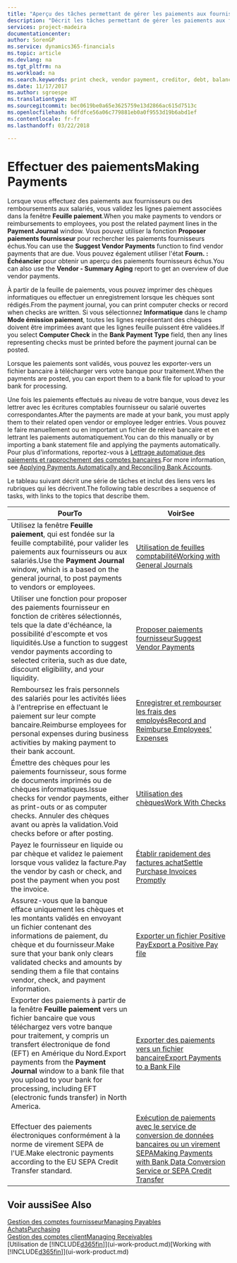 ```yaml
---
title: "Aperçu des tâches permettant de gérer les paiements aux fournisseurs| Microsoft Docs"
description: "Décrit les tâches permettant de gérer les paiements aux fournisseurs ou aux créditeurs, y compris la validation de lignes paiement et d'obtenir un aperçu du solde échu."
services: project-madeira
documentationcenter: 
author: SorenGP
ms.service: dynamics365-financials
ms.topic: article
ms.devlang: na
ms.tgt_pltfrm: na
ms.workload: na
ms.search.keywords: print check, vendor payment, creditor, debt, balance due, AP
ms.date: 11/17/2017
ms.author: sgroespe
ms.translationtype: HT
ms.sourcegitcommit: bec0619be0a65e3625759e13d2866ac615d7513c
ms.openlocfilehash: 6dfdfce56a06c779881eb0a0f9553d19b6abd1ef
ms.contentlocale: fr-fr
ms.lasthandoff: 03/22/2018

---
```

# <a name="making-payments"></a><span data-ttu-id="95470-103">Effectuer des paiements</span><span class="sxs-lookup"><span data-stu-id="95470-103">Making Payments</span></span>
<span data-ttu-id="95470-104">Lorsque vous effectuez des paiements aux fournisseurs ou des remboursements aux salariés, vous validez les lignes paiement associées dans la fenêtre **Feuille paiement**.</span><span class="sxs-lookup"><span data-stu-id="95470-104">When you make payments to vendors or reimbursements to employees, you post the related payment lines in the **Payment Journal** window.</span></span> <span data-ttu-id="95470-105">Vous pouvez utiliser la fonction **Proposer paiements fournisseur** pour rechercher les paiements fournisseurs échus.</span><span class="sxs-lookup"><span data-stu-id="95470-105">You can use the **Suggest Vendor Payments** function to find vendor payments that are due.</span></span> <span data-ttu-id="95470-106">Vous pouvez également utiliser l'état **Fourn. : Échéancier** pour obtenir un aperçu des paiements fournisseurs échus.</span><span class="sxs-lookup"><span data-stu-id="95470-106">You can also use the **Vendor - Summary Aging** report to get an overview of due vendor payments.</span></span>

<span data-ttu-id="95470-107">À partir de la feuille de paiements, vous pouvez imprimer des chèques informatiques ou effectuer un enregistrement lorsque les chèques sont rédigés.</span><span class="sxs-lookup"><span data-stu-id="95470-107">From the payment journal, you can print computer checks or record when checks are written.</span></span> <span data-ttu-id="95470-108">Si vous sélectionnez **Informatique** dans le champ **Mode émission paiement**, toutes les lignes représentant des chèques doivent être imprimées avant que les lignes feuille puissent être validées.</span><span class="sxs-lookup"><span data-stu-id="95470-108">If you select **Computer Check** in the **Bank Payment Type** field, then any lines representing checks must be printed before the payment journal can be posted.</span></span>

<span data-ttu-id="95470-109">Lorsque les paiements sont validés, vous pouvez les exporter-vers un fichier bancaire à télécharger vers votre banque pour traitement.</span><span class="sxs-lookup"><span data-stu-id="95470-109">When the payments are posted, you can export them to a bank file for upload to your bank for processing.</span></span>

<span data-ttu-id="95470-110">Une fois les paiements effectués au niveau de votre banque, vous devez les lettrer avec les écritures comptables fournisseur ou salarié ouvertes correspondantes.</span><span class="sxs-lookup"><span data-stu-id="95470-110">After the payments are made at your bank, you must apply them to their related open vendor or employee ledger entries.</span></span> <span data-ttu-id="95470-111">Vous pouvez le faire manuellement ou en important un fichier de relevé bancaire et en lettrant les paiements automatiquement.</span><span class="sxs-lookup"><span data-stu-id="95470-111">You can do this manually or by importing a bank statement file and applying the payments automatically.</span></span> <span data-ttu-id="95470-112">Pour plus d'informations, reportez-vous à [Lettrage automatique des paiements et rapprochement des comptes bancaires](receivables-apply-payments-auto-reconcile-bank-accounts.md).</span><span class="sxs-lookup"><span data-stu-id="95470-112">For more information, see [Applying Payments Automatically and Reconciling Bank Accounts](receivables-apply-payments-auto-reconcile-bank-accounts.md).</span></span>

<span data-ttu-id="95470-113">Le tableau suivant décrit une série de tâches et inclut des liens vers les rubriques qui les décrivent.</span><span class="sxs-lookup"><span data-stu-id="95470-113">The following table describes a sequence of tasks, with links to the topics that describe them.</span></span>

| <span data-ttu-id="95470-114">Pour</span><span class="sxs-lookup"><span data-stu-id="95470-114">To</span></span> | <span data-ttu-id="95470-115">Voir</span><span class="sxs-lookup"><span data-stu-id="95470-115">See</span></span> |
| --- | --- |
|<span data-ttu-id="95470-116">Utilisez la fenêtre **Feuille paiement**, qui est fondée sur la feuille comptabilité, pour valider les paiements aux fournisseurs ou aux salariés.</span><span class="sxs-lookup"><span data-stu-id="95470-116">Use the **Payment Journal** window, which is a based on the general journal, to post payments to vendors or employees.</span></span>|[<span data-ttu-id="95470-117">Utilisation de feuilles comptabilité</span><span class="sxs-lookup"><span data-stu-id="95470-117">Working with General Journals</span></span>](ui-work-general-journals.md)|
| <span data-ttu-id="95470-118">Utiliser une fonction pour proposer des paiements fournisseur en fonction de critères sélectionnés, tels que la date d'échéance, la possibilité d'escompte et vos liquidités.</span><span class="sxs-lookup"><span data-stu-id="95470-118">Use a function to suggest vendor payments according to selected criteria, such as due date, discount eligibility, and your liquidity.</span></span> |[<span data-ttu-id="95470-119">Proposer paiements fournisseur</span><span class="sxs-lookup"><span data-stu-id="95470-119">Suggest Vendor Payments</span></span>](payables-how-suggest-vendor-payments.md) |
|<span data-ttu-id="95470-120">Remboursez les frais personnels des salariés pour les activités liées à l'entreprise en effectuant le paiement sur leur compte bancaire.</span><span class="sxs-lookup"><span data-stu-id="95470-120">Reimburse employees for personal expenses during business activities by making payment to their bank account.</span></span>|[<span data-ttu-id="95470-121">Enregistrer et rembourser les frais des employés</span><span class="sxs-lookup"><span data-stu-id="95470-121">Record and Reimburse Employees' Expenses</span></span>](finance-how-record-reimburse-employee-expenses.md)|
| <span data-ttu-id="95470-122">Émettre des chèques pour les paiements fournisseur, sous forme de documents imprimés ou de chèques informatiques.</span><span class="sxs-lookup"><span data-stu-id="95470-122">Issue checks for vendor payments, either as print-outs or as computer checks.</span></span> <span data-ttu-id="95470-123">Annuler des chèques avant ou après la validation.</span><span class="sxs-lookup"><span data-stu-id="95470-123">Void checks before or after posting.</span></span> |[<span data-ttu-id="95470-124">Utilisation des chèques</span><span class="sxs-lookup"><span data-stu-id="95470-124">Work With Checks</span></span>](payables-how-work-checks.md) |
| <span data-ttu-id="95470-125">Payez le fournisseur en liquide ou par chèque et validez le paiement lorsque vous validez la facture.</span><span class="sxs-lookup"><span data-stu-id="95470-125">Pay the vendor by cash or check, and post the payment when you post the invoice.</span></span> |[<span data-ttu-id="95470-126">Établir rapidement des factures achat</span><span class="sxs-lookup"><span data-stu-id="95470-126">Settle Purchase Invoices Promptly</span></span>](finance-how-to-settle-purchase-invoices-promptly.md) |
| <span data-ttu-id="95470-127">Assurez-vous que la banque efface uniquement les chèques et les montants validés en envoyant un fichier contenant des informations de paiement, du chèque et du fournisseur.</span><span class="sxs-lookup"><span data-stu-id="95470-127">Make sure that your bank only clears validated checks and amounts by sending them a file that contains vendor, check, and payment information.</span></span> |[<span data-ttu-id="95470-128">Exporter un fichier Positive Pay</span><span class="sxs-lookup"><span data-stu-id="95470-128">Export a Positive Pay file</span></span>](finance-how-positive-pay.md) |
|<span data-ttu-id="95470-129">Exporter des paiements à partir de la fenêtre **Feuille paiement** vers un fichier bancaire que vous téléchargez vers votre banque pour traitement, y compris un transfert électronique de fond (EFT) en Amérique du Nord.</span><span class="sxs-lookup"><span data-stu-id="95470-129">Export payments from the **Payment Journal** window to a bank file that you upload to your bank for processing, including EFT (electronic funds transfer) in North America.</span></span> |[<span data-ttu-id="95470-130">Exporter des paiements vers un fichier bancaire</span><span class="sxs-lookup"><span data-stu-id="95470-130">Export Payments to a Bank File</span></span>](payables-how-export-payments-bank-file.md)|
|<span data-ttu-id="95470-131">Effectuer des paiements électroniques conformément à la norme de virement SEPA de l'UE.</span><span class="sxs-lookup"><span data-stu-id="95470-131">Make electronic payments according to the EU SEPA Credit Transfer standard.</span></span>|[<span data-ttu-id="95470-132">Exécution de paiements avec le service de conversion de données bancaires ou un virement SEPA</span><span class="sxs-lookup"><span data-stu-id="95470-132">Making Payments with Bank Data Conversion Service or SEPA Credit Transfer</span></span>](finance-make-payments-with-bank-data-conversion-service-or-sepa-credit-transfer.md)|    

## <a name="see-also"></a><span data-ttu-id="95470-133">Voir aussi</span><span class="sxs-lookup"><span data-stu-id="95470-133">See Also</span></span>
[<span data-ttu-id="95470-134">Gestion des comptes fournisseur</span><span class="sxs-lookup"><span data-stu-id="95470-134">Managing Payables</span></span>](payables-manage-payables.md)  
[<span data-ttu-id="95470-135">Achats</span><span class="sxs-lookup"><span data-stu-id="95470-135">Purchasing</span></span>](purchasing-manage-purchasing.md)  
[<span data-ttu-id="95470-136">Gestion des comptes client</span><span class="sxs-lookup"><span data-stu-id="95470-136">Managing Receivables</span></span>](receivables-manage-receivables.md)  
<span data-ttu-id="95470-137">[Utilisation de [!INCLUDE[d365fin](includes/d365fin_md.md)]](ui-work-product.md)</span><span class="sxs-lookup"><span data-stu-id="95470-137">[Working with [!INCLUDE[d365fin](includes/d365fin_md.md)]](ui-work-product.md)</span></span>  

